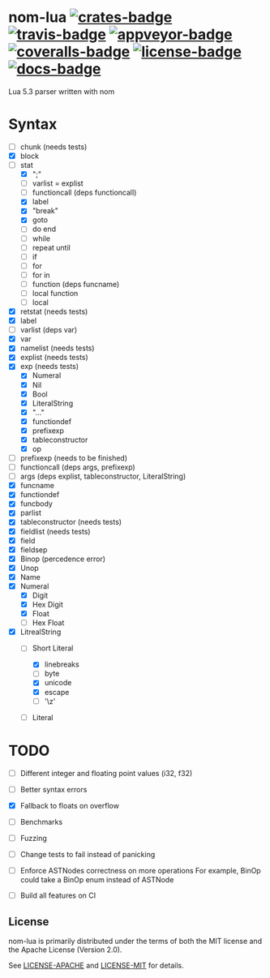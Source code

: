 # nom-lua [![crates-badge][]][crates] [![travis-badge][]][travis] [![appveyor-badge][]][appveyor] [![coveralls-badge][]][coveralls] [![license-badge][]][license] [![docs-badge][]][docs]

Lua 5.3 parser written with nom

# Syntax
- [ ] chunk (needs tests)
- [x] block
- [ ] stat
  - [x] ";"
  - [ ] varlist = explist
  - [ ] functioncall (deps functioncall)
  - [x] label
  - [x] "break"
  - [x] goto
  - [ ] do end
  - [ ] while
  - [ ] repeat until
  - [ ] if
  - [ ] for
  - [ ] for in
  - [ ] function (deps funcname)
  - [ ] local function
  - [ ] local
- [x] retstat  (needs tests)
- [x] label
- [ ] varlist (deps var)
- [x] var
- [x] namelist (needs tests)
- [x] explist (needs tests)
- [x] exp (needs tests)
  - [x] Numeral
  - [x] Nil
  - [x] Bool
  - [x] LiteralString
  - [x] "..."
  - [x] functiondef
  - [x] prefixexp
  - [x] tableconstructor
  - [x] op
- [ ] prefixexp (needs to be finished)
- [ ] functioncall (deps args, prefixexp)
- [ ] args (deps explist, tableconstructor, LiteralString)
- [x] funcname
- [x] functiondef
- [x] funcbody
- [x] parlist
- [x] tableconstructor (needs tests)
- [x] fieldlist (needs tests)
- [x] field
- [x] fieldsep
- [x] Binop (percedence error)
- [x] Unop
- [x] Name
- [x] Numeral
  - [X] Digit
  - [X] Hex Digit
  - [X] Float
  - [ ] Hex Float
- [x] LitrealString
  - [ ] Short Literal
    - [x] linebreaks
    - [ ] byte
    - [x] unicode
    - [x] escape
    - [ ] '\z'
  - [ ] Literal


# TODO
- [ ] Different integer and floating point values (i32, f32)
- [ ] Better syntax errors
- [x] Fallback to floats on overflow
- [ ] Benchmarks
- [ ] Fuzzing
- [ ] Change tests to fail instead of panicking
- [ ] Enforce ASTNodes correctness on more operations
	For example, BinOp could take a BinOp enum instead of ASTNode
- [ ] Build all features on CI


## License

nom-lua is primarily distributed under the terms of both the MIT license
and the Apache License (Version 2.0).

See [LICENSE-APACHE](LICENSE-APACHE) and [LICENSE-MIT](LICENSE-MIT) for details.

[crates-badge]: https://img.shields.io/crates/v/nom-lua.svg?style=flat-square
[travis-badge]: https://img.shields.io/travis/afonso360/nom-lua/master.svg?style=flat-square
[appveyor-badge]: https://img.shields.io/appveyor/ci/afonso360/nom-lua/master.svg?style=flat-square
[coveralls-badge]: https://img.shields.io/coveralls/afonso360/nom-lua/master.svg?style=flat-square
[license-badge]: https://img.shields.io/badge/license-MIT%20or%20Apache%202.0-blue.svg?style=flat-square
[docs-badge]: https://img.shields.io/badge/docs-0.0.2-blue.svg?style=flat-square
[travis]: https://travis-ci.org/afonso360/nom-lua
[appveyor]: https://ci.appveyor.com/project/afonso360/nom-lua
[coveralls]: https://coveralls.io/github/afonso360/nom-lua
[docs]: https://docs.rs/nom-lua/
[license]: https://github.com/afonso360/nom-lua#license
[crates]: https://crates.io/crates/nom-lua

